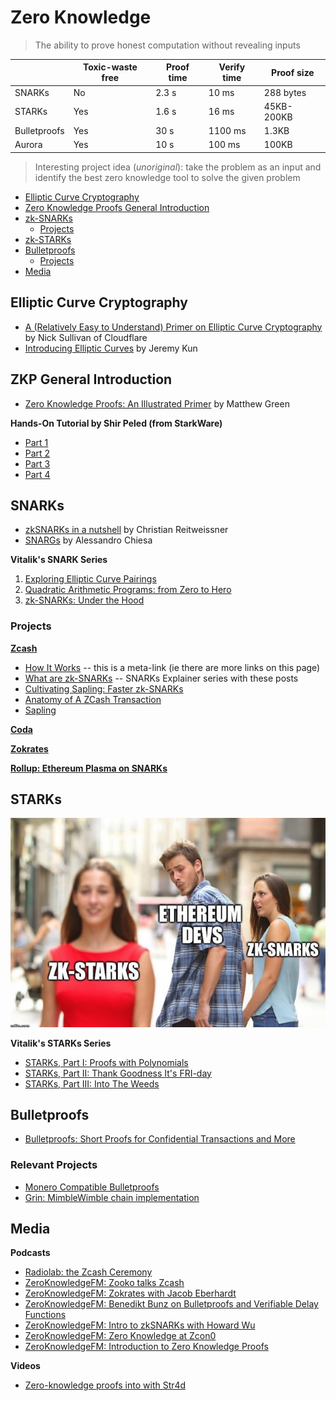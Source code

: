 # Zero Knowledge
> The ability to prove honest computation without revealing inputs

|               |   Toxic-waste free    |   Proof time  |   Verify time |   Proof size  |
| ------------- | --------------------- | ------------- | ------------- | ------------- |
|  SNARKs       |           No          |      2.3 s    |       10 ms   |  288 bytes    |
|  STARKs       |           Yes         |      1.6 s    |       16 ms   |  45KB-200KB   |
| Bulletproofs  |           Yes         |      30 s     |     1100 ms   |     1.3KB     |
|  Aurora       |           Yes         |      10 s     |      100 ms   |    100KB      |


> Interesting project idea (*unoriginal*): take the problem as an input and identify the best zero knowledge tool to solve the given problem

- [Elliptic Curve Cryptography](#ECC)
- [Zero Knowledge Proofs General Introduction](#ZKP)
- [zk-SNARKs](#SNARK)
    - [Projects](#SNARK-Projects)
- [zk-STARKs](#STARK)
- [Bulletproofs](#bullet)
    - [Projects](#bullet-projects)
- [Media](#media)

## Elliptic Curve Cryptography <a name = "ECC"></a>

* [A (Relatively Easy to Understand) Primer on Elliptic Curve Cryptography](https://blog.cloudflare.com/a-relatively-easy-to-understand-primer-on-elliptic-curve-cryptography/) by Nick Sullivan of Cloudflare
* [Introducing Elliptic Curves](https://jeremykun.com/2014/02/08/introducing-elliptic-curves/) by Jeremy Kun

## ZKP General Introduction <a name = "ZKP"></a>

* [Zero Knowledge Proofs: An Illustrated Primer](https://blog.cryptographyengineering.com/2014/11/27/zero-knowledge-proofs-illustrated-primer/) by Matthew Green

**Hands-On Tutorial by Shir Peled (from StarkWare)**
* [Part 1](http://www.shirpeled.com/2018/09/a-hands-on-tutorial-for-zero-knowledge.html)
* [Part 2](http://www.shirpeled.com/2018/10/a-hands-on-tutorial-for-zero-knowledge.html)
* [Part 3](http://www.shirpeled.com/2018/10/a-hands-on-tutorial-for-zero-knowledge_2.html)
* [Part 4](http://www.shirpeled.com/2018/10/a-hands-on-tutorial-for-zero-knowledge_4.html)

## SNARKs <a name = "SNARK"></a>

* [zkSNARKs in a nutshell](https://blog.ethereum.org/2016/12/05/zksnarks-in-a-nutshell/) by Christian Reitweissner
* [SNARGs](https://gist.github.com/Haseeb-Qureshi/f552fdbbb649ed4bbfeb681beb4091e1) by Alessandro Chiesa

**Vitalik's SNARK Series**
1. [Exploring Elliptic Curve Pairings](https://medium.com/@VitalikButerin/exploring-elliptic-curve-pairings-c73c1864e627)
2. [Quadratic Arithmetic Programs: from Zero to Hero](https://medium.com/@VitalikButerin/quadratic-arithmetic-programs-from-zero-to-hero-f6d558cea649)
3. [zk-SNARKs: Under the Hood](https://medium.com/@VitalikButerin/zk-snarks-under-the-hood-b33151a013f6)

### Projects <a name = "SNARK-Projects"></a>

**[Zcash](https://z.cash/)**
* [How It Works](https://z.cash/technology/) -- this is a meta-link (ie there are more links on this page)
* [What are zk-SNARKs](https://z.cash/technology/zksnarks/) -- SNARKs Explainer series with these posts
* [Cultivating Sapling: Faster zk-SNARKs](https://z.cash/blog/cultivating-sapling-faster-zksnarks)
* [Anatomy of A ZCash Transaction](https://z.cash/blog/anatomy-of-zcash/)
* [Sapling](https://github.com/zcash/zips/blob/master/protocol/sapling.pdf)

**[Coda](https://codaprotocol.com/)**

**[Zokrates](https://github.com/Zokrates/ZoKrates)**

**[Rollup: Ethereum Plasma on SNARKs](https://github.com/barryWhiteHat/roll_up)**

## STARKs <a name = "STARK"></a>

![](../assets/starks.png)

**Vitalik's STARKs Series**
* [STARKs, Part I: Proofs with Polynomials](https://blog.ethereum.org/2016/12/05/zksnarks-in-a-nutshell/)
* [STARKs, Part II: Thank Goodness It's FRI-day](https://vitalik.ca/general/2017/11/22/starks_part_2.html)
* [STARKs, Part III: Into The Weeds](https://vitalik.ca/general/2018/07/21/starks_part_3.html)

## Bulletproofs <a name = "bullet"></a>

* [Bulletproofs: Short Proofs for Confidential Transactions and More](https://crypto.stanford.edu/bulletproofs/)

### Relevant Projects <a name = "bullet-projects"></a>

* [Monero Compatible Bulletproofs](https://www.getmonero.org/2017/12/07/Monero-Compatible-Bulletproofs.html)
* [Grin: MimbleWimble chain implementation](http://grin-tech.org/)

## Media <a name = "media"></a>

**Podcasts**
* [Radiolab: the Zcash Ceremony](https://www.wnycstudios.org/story/ceremony)
* [ZeroKnowledgeFM: Zooko talks Zcash](https://www.zeroknowledge.fm/50)
* [ZeroKnowledgeFM: Zokrates with Jacob Eberhardt](https://www.zeroknowledge.fm/41)
* [ZeroKnowledgeFM: Benedikt Bunz on Bulletproofs and Verifiable Delay Functions](https://www.zeroknowledge.fm/40)
* [ZeroKnowledgeFM: Intro to zkSNARKs with Howard Wu](https://www.zeroknowledge.fm/38)
* [ZeroKnowledgeFM: Zero Knowledge at Zcon0](https://www.zeroknowledge.fm/32)
* [ZeroKnowledgeFM: Introduction to Zero Knowledge Proofs](https://www.zeroknowledge.fm/21)

**Videos**
* [Zero-knowledge proofs into with Str4d](https://www.youtube.com/watch?v=Y9YgRDJAFEE&t=12s)